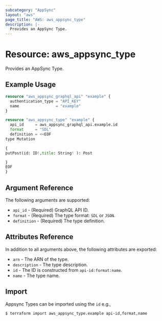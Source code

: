 ```yaml
---
subcategory: "AppSync"
layout: "aws"
page_title: "AWS: aws_appsync_type"
description: |-
  Provides an AppSync Type.
---
```


# Resource: aws_appsync_type

Provides an AppSync Type.

## Example Usage

```terraform
resource "aws_appsync_graphql_api" "example" {
  authentication_type = "API_KEY"
  name                = "example"
}

resource "aws_appsync_type" "example" {
  api_id     = aws_appsync_graphql_api.example.id
  format     = "SDL"
  definition = <<EOF
type Mutation

{
putPost(id: ID!,title: String! ): Post

}
EOF  
}
```

## Argument Reference

The following arguments are supported:

* `api_id` - (Required) GraphQL API ID.
* `format` - (Required) The type format: `SDL` or `JSON`.
* `definition` - (Required) The type definition.

## Attributes Reference

In addition to all arguments above, the following attributes are exported:

* `arn` - The ARN of the type.
* `description` - The type description.
* `id` - The ID is constructed from `api-id:format:name`.
* `name` - The type name.

## Import

Appsync Types can be imported using the `id` e.g.,

```
$ terraform import aws_appsync_type.example api-id,format,name
```
